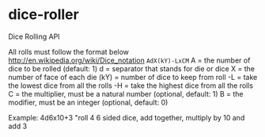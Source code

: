 dice-roller
===========

Dice Rolling API

All rolls must follow the format below
http://en.wikipedia.org/wiki/Dice_notation
`AdX(kY)-LxCM`
A = the number of dice to be rolled (default: 1)
d = separator that stands for die or dice
X = the number of face of each die
(kY) = number of dice to keep from roll
-L = take the lowest dice from all the rolls
-H = take the highest dice from all the rolls
C = the multiplier, must be a natural number (optional, default: 1)
B = the modifier, must be an integer (optional, default: 0)

Example: 4d6x10+3 "roll 4 6 sided dice, add together, multiply by 10 and add 3
